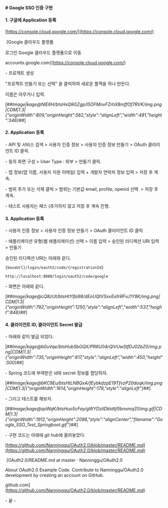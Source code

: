 #### **\# Google SSO 인증 구현**

#### **1\. 구글에 Application 등록**

[https://console.cloud.google.com/](https://console.cloud.google.com/)

 [Google 클라우드 플랫폼

로그인 Google 클라우드 플랫폼으로 이동

accounts.google.com](https://console.cloud.google.com/)

\- 프로젝트 생성

"프로젝트 만들기 또는 선택" 을 클릭하여 새로운 플젝을 하나 만든다.

이름은 아무거나 입력.

[##_Image|kage@NlE6H/btsHsQ9GZgp/l5OFMnvFZrhX8mffOf7RVK/img.png|CDM|1.3|{"originWidth":809,"originHeight":582,"style":"alignLeft","width":481,"height":346}_##]

#### **2\. Application 등록**

\- API 및 서비스 검색 > 사용자 인증 정보 > 사용자 인증 정보 만들기 > OAuth 클라이언트 ID 클릭.

\- 동의 화면 구성 > User Type : 외부 > 만들기 클릭.

\- 앱 정보(앱 이름, 사용자 지원 이메일) 입력 + 개발자 연락처 정보 입력 > 저장 후 계속.

\- 범위 추가 또는 삭제 클릭 > 범위는 기본값 email, profile, openid 선택  > 저장 후 계속.

\- 테스트 사용자는 패스 (추가하지 않고 저장 후 계속 진행.

#### **3\. Application 등록**

\- 사용자 인증 정보 > 사용자 인증 정보 만들기 > OAuth 클라이언트 ID 클릭

\- 애플리케이션 유형(웹 애플리케이션) 선택 > 이름 입력 > 승인된 리디렉션 URI 입력 > 만들기

승인된 리디렉션 URI는 아래와 같다.

```
{baseUrl}/login/oauth2/code/{registrationId}

http://localhost:8080/login/oauth2/code/google
```

\- 화면은 아래와 같다.

[##_Image|kage@cQ8zUt/btsHtYlfa98/dEoUQtVSxvEa1rRFvJ1Y8K/img.png|CDM|1.3|{"originWidth":792,"originHeight":1250,"style":"alignLeft","width":537,"height":848}_##]

#### **4\. 클라이언트 ID, 클라이언트 Secret 발급**

\- 아래와 같이 발급 되었다.

[##_Image|kage@b0uVqe/btsHubSbGQX/PR6U04rQlVUwStfDJ02bZ0/img.png|CDM|1.3|{"originWidth":735,"originHeight":817,"style":"alignLeft","width":450,"height":500}_##]

\- Spring 코드에 부여받은 id와 secret 정보를 할당하자.

[##_Image|kage@bKC9Eu/btsHtLNBQxA/fEybkdzpE19TfvzP20doqk/img.png|CDM|1.3|{"originWidth":1614,"originHeight":179,"style":"alignLeft"}_##]

\- 그리고 테스트를 해보자.

[##_Image|kage@qoWqK/btsHuo5cFay/gWYDzilDktdtjl5bnxmq31/img.gif|CDM|1.3|{"originWidth":1912,"originHeight":2088,"style":"alignCenter","filename":"Google_SSO_Test_Springboot.gif"}_##]

\- 구현 코드는 아래에 git hub에 올려놓았다.

[https://github.com/Nanninggu/OAuth2.0/blob/master/README.md](https://github.com/Nanninggu/OAuth2.0/blob/master/README.md)

 [OAuth2.0/README.md at master · Nanninggu/OAuth2.0

About OAuth2.0 Example Code. Contribute to Nanninggu/OAuth2.0 development by creating an account on GitHub.

github.com](https://github.com/Nanninggu/OAuth2.0/blob/master/README.md)

\- 끝 -
